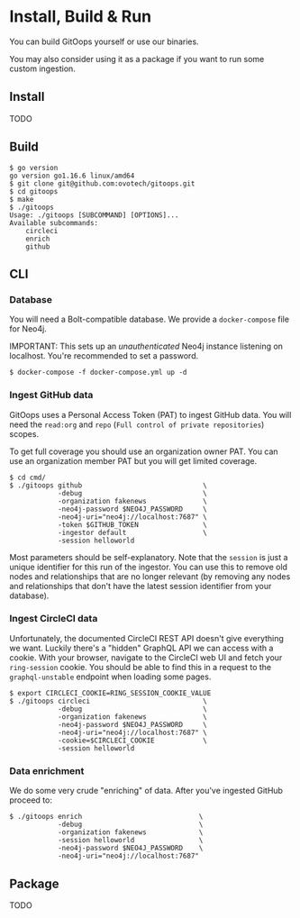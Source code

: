 # Install, Build & Run

You can build GitOops yourself or use our binaries.

You may also consider using it as a package if you want to run some custom ingestion.

## Install

TODO

## Build

```
$ go version
go version go1.16.6 linux/amd64
$ git clone git@github.com:ovotech/gitoops.git
$ cd gitoops
$ make
$ ./gitoops
Usage: ./gitoops [SUBCOMMAND] [OPTIONS]...
Available subcommands:
	circleci
	enrich
	github
```

## CLI

### Database

You will need a Bolt-compatible database. We provide a `docker-compose` file for Neo4j.

IMPORTANT: This sets up an _unauthenticated_ Neo4j instance listening on localhost. You're recommended to set a password.

```
$ docker-compose -f docker-compose.yml up -d
```

### Ingest GitHub data

GitOops uses a Personal Access Token (PAT) to ingest GitHub data. You will need the `read:org` and `repo` (`Full control of private repositories`) scopes.

To get full coverage you should use an organization owner PAT. You can use an organization member PAT but you will get limited coverage.

```
$ cd cmd/
$ ./gitoops github                              \
            -debug                              \
            -organization fakenews              \
            -neo4j-password $NEO4J_PASSWORD     \
            -neo4j-uri="neo4j://localhost:7687" \
            -token $GITHUB_TOKEN                \
            -ingestor default                   \
            -session helloworld
```

Most parameters should be self-explanatory. Note that the `session` is just a unique identifier for this run of the ingestor. You can use this to remove old nodes and relationships that are no longer relevant (by removing any nodes and relationships that don't have the latest session identifier from your database).

### Ingest CircleCI data

Unfortunately, the documented CircleCI REST API doesn't give everything we want. Luckily there's a "hidden" GraphQL API we can access with a cookie. With your browser, navigate to the CircleCI web UI and fetch your `ring-session` cookie. You should be able to find this in a request to the `graphql-unstable` endpoint when loading some pages.

```
$ export CIRCLECI_COOKIE=RING_SESSION_COOKIE_VALUE
$ ./gitoops circleci                            \
            -debug                              \
            -organization fakenews              \
            -neo4j-password $NEO4J_PASSWORD     \
            -neo4j-uri="neo4j://localhost:7687" \
            -cookie=$CIRCLECI_COOKIE            \
            -session helloworld
```

### Data enrichment

We do some very crude "enriching" of data. After you've ingested GitHub proceed to:

```
$ ./gitoops enrich                             \
            -debug                             \
            -organization fakenews             \
            -session helloworld                \
            -neo4j-password $NEO4J_PASSWORD    \
            -neo4j-uri="neo4j://localhost:7687"
```

## Package

TODO
